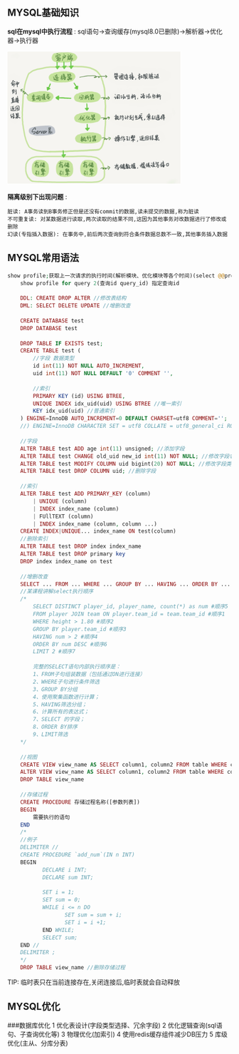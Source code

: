 ## MYSQL基础知识
**sql在mysql中执行流程** : sql语句->查询缓存(mysql8.0已删除)->解析器->优化器->执行器

<img src="./images/mysql逻辑架构图.png" height="300"></img>

**隔离级别下出现问题** : 

    脏读: A事务读到B事务修正但是还没有commit的数据,读未提交的数据,称为脏读
    不可重复读: 对某数据进行读取,两次读取的结果不同,这因为其他事务对改数据进行了修改或删除
    幻读(专指插入数据): 在事务中,前后两次查询到符合条件数据总数不一致,其他事务插入数据

## MYSQL常用语法

```php
show profile;获取上一次请求的执行时间(解析模块、优化模块等各个时间)(select @@profiling; set profiling=1)
    show profile for query 2(查询id query_id) 指定查询id

    DDL: CREATE DROP ALTER //修改表结构
    DML: SELECT DELETE UPDATE //增删改查

    CREATE DATABASE test
    DROP DATABASE test

    DROP TABLE IF EXISTS test;
    CREATE TABLE test (
        //字段 数据类型
        id int(11) NOT NULL AUTO_INCREMENT,
        uid int(11) NOT NULL DEFAULT '0' COMMENT '',

        //索引
        PRIMARY KEY (id) USING BTREE,
        UNIQUE INDEX idx_uid(uid) USING BTREE //唯一索引
        KEY idx_uid(uid) //普通索引
    ) ENGINE=InnoDB AUTO_INCREMENT=0 DEFAULT CHARSET=utf8 COMMENT='';
    //) ENGINE=InnoDB CHARACTER SET = utf8 COLLATE = utf8_general_ci ROW_FORMAT = Dynamic;

    //字段
    ALTER TABLE test ADD age int(11) unsigned; //添加字段
    ALTER TABLE test CHANGE old_uid new_id int(11) NOT NULL; //修改字段名
    ALTER TABLE test MODIFY COLUMN uid bigint(20) NOT NULL; //修改字段类型
    ALTER TABLE test DROP COLUMN uid; //删除字段

    //索引
    ALTER TABLE test ADD PRIMARY_KEY (column)
        | UNIQUE (column)
        | INDEX index_name (column)
        | FUllTEXT (column)
        | INDEX index_name (column, column ...)
    CREATE INDEX|UNIQUE... index_name ON test(column)
    //删除索引
    ALTER TABLE test DROP index index_name
    ALTER TABLE test DROP primary key
    DROP index index_name on test

    //增删改查
    SELECT ... FROM ... WHERE ... GROUP BY ... HAVING ... ORDER BY ... LIMIT ...
    //某课程讲解select执行顺序
    /*
        SELECT DISTINCT player_id, player_name, count(*) as num #顺序5
        FROM player JOIN team ON player.team_id = team.team_id #顺序1
        WHERE height > 1.80 #顺序2
        GROUP BY player.team_id #顺序3
        HAVING num > 2 #顺序4
        ORDER BY num DESC #顺序6
        LIMIT 2 #顺序7

        完整的SELECT语句内部执行顺序是：
        1、FROM子句组装数据（包括通过ON进行连接）
        2、WHERE子句进行条件筛选
        3、GROUP BY分组
        4、使用聚集函数进行计算；
        5、HAVING筛选分组；
        6、计算所有的表达式；
        7、SELECT 的字段；
        8、ORDER BY排序
        9、LIMIT筛选
    */

    //视图
    CREATE VIEW view_name AS SELECT column1, column2 FROM table WHERE condition
    ALTER VIEW view_name AS SELECT column1, column2 FROM table WHERE condition //修改视图
    DROP TABLE view_name

    //存储过程
    CREATE PROCEDURE 存储过程名称([参数列表])
    BEGIN
        需要执行的语句
    END
    /*
    //例子
    DELIMITER //
    CREATE PROCEDURE `add_num`(IN n INT)
    BEGIN
           DECLARE i INT;
           DECLARE sum INT;

           SET i = 1;
           SET sum = 0;
           WHILE i <= n DO
                  SET sum = sum + i;
                  SET i = i +1;
           END WHILE;
           SELECT sum;
    END //
    DELIMITER ;
    */
    DROP TABLE view_name //删除存储过程

```

TIP: 临时表只在当前连接存在,关闭连接后,临时表就会自动释放
## MYSQL优化
###数据库优化
    1 优化表设计(字段类型选择、冗余字段)
    2 优化逻辑查询(sql语句、子查询优化等)
    3 物理优化(加索引)
    4 使用redis缓存组件减少DB压力
    5 库级优化(主从、分库分表)







